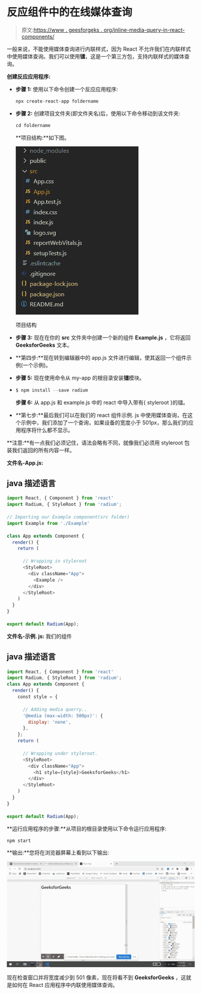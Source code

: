 # 反应组件中的在线媒体查询

> 原文:[https://www . geesforgeks . org/inline-media-query-in-react-components/](https://www.geeksforgeeks.org/inline-media-query-in-react-components/)

一般来说，不能使用媒体查询进行内联样式，因为 React 不允许我们在内联样式中使用媒体查询。我们可以使用**镭**，这是一个第三方包，支持内联样式的媒体查询。

**创建反应应用程序:**

*   **步骤 1:** 使用以下命令创建一个反应应用程序:

    ```jsx
    npx create-react-app foldername
    ```

*   **步骤 2:** 创建项目文件夹(即文件夹名)后，使用以下命令移动到该文件夹:

    ```jsx
    cd foldername
    ```

    **项目结构:**如下图。

    ![](img/f04ae0d8b722a9fff0bd9bd138b29c23.png)

    项目结构

*   **步骤 3:** 现在在你的 **src** 文件夹中创建一个新的组件 **Example.js** ，它将返回 **GeeksforGeeks** 文本。

*   **第四步:**现在转到编辑器中的 app.js 文件进行编辑，使其返回一个组件示例(一个示例)。

*   **步骤 5:** 现在使用命令从 my-app 的根目录安装**镭**模块。

*   ```jsx
    $ npm install --save radium
    ```

    **步骤 6:** 从 app.js 和 example.js 中的 react 中导入带有{ styleroot }的镭。

*   **第七步:**最后我们可以在我们的 react 组件示例. js 中使用媒体查询，在这个示例中，我们添加了一个查询，如果设备的宽度小于 501px，那么我们的应用程序将什么都不显示。

**注意:**有一点我们必须记住，语法会略有不同，就像我们必须用 styleroot 包装我们返回的所有内容一样。

**文件名-App.js:**

## java 描述语言

```jsx
import React, { Component } from 'react'
import Radium, { StyleRoot } from 'radium';

// Importing our Example component(src folder)
import Example from './Example'

class App extends Component {
  render() {
    return (

      // Wrapping in styleroot
      <StyleRoot>
        <div className="App">
          <Example />
        </div>
      </StyleRoot>
    )
  }
}

export default Radium(App);
```

**文件名-示例. js:** 我们的组件

## java 描述语言

```jsx
import React, { Component } from 'react'
import Radium, { StyleRoot } from 'radium';
class App extends Component {
  render() {
    const style = {

      // Adding media querry..
      '@media (max-width: 500px)': {
        display: 'none',
      },
    };
    return (

      // Wrapping under styleroot.
      <StyleRoot>
        <div className="App">
          <h1 style={style}>GeeksforGeeks</h1>
        </div>
      </StyleRoot>
    )
  }
}

export default Radium(App);
```

**运行应用程序的步骤:**从项目的根目录使用以下命令运行应用程序:

```jsx
npm start
```

**输出:**您将在浏览器屏幕上看到以下输出:

![](img/d52ce9c60490b32edaa6b007d4f9cf7d.png)

现在检查窗口并将宽度减少到 501 像素，现在将看不到 **GeeksforGeeks** ，这就是如何在 React 应用程序中内联使用媒体查询。